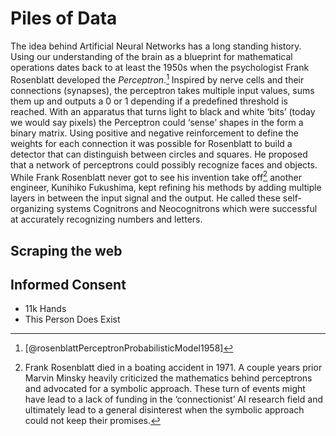 # Piles of Data

The idea behind Artificial Neural Networks has a long standing history. Using our understanding of the brain as a blueprint for mathematical operations dates back to at least the 1950s when the psychologist Frank Rosenblatt developed the *Perceptron*.[^1] Inspired by nerve cells and their connections (synapses), the perceptron takes multiple input values, sums them up and outputs a 0 or 1 depending if a predefined threshold is reached. With an apparatus that turns light to black and white ‘bits’ (today we would say pixels) the Perceptron could ‘sense’ shapes in the form a binary matrix. Using positive and negative reinforcement to define the weights for each connection it was possible for Rosenblatt to build a detector that can distinguish between circles and squares. He proposed that a network of perceptrons could possibly recognize faces and objects. While Frank Rosenblatt never got to see his invention take off[^2] another engineer, Kunihiko Fukushima, kept refining his methods by adding multiple layers in between the input signal and the output. He called these self-organizing systems Cognitrons and Neocognitrons which were successful at accurately recognizing numbers and letters.  


## Scraping the web

## Informed Consent
- 11k Hands
- This Person Does Exist

[^1]: [@rosenblattPerceptronProbabilisticModel1958]
[^2]: Frank Rosenblatt died in a boating accident in 1971. A couple years prior Marvin Minsky heavily criticized the mathematics behind perceptrons and advocated for a symbolic approach. These turn of events might have lead to a lack of funding in the ‘connectionist’ AI research field and ultimately lead to a general disinterest when the symbolic approach could not keep their promises.